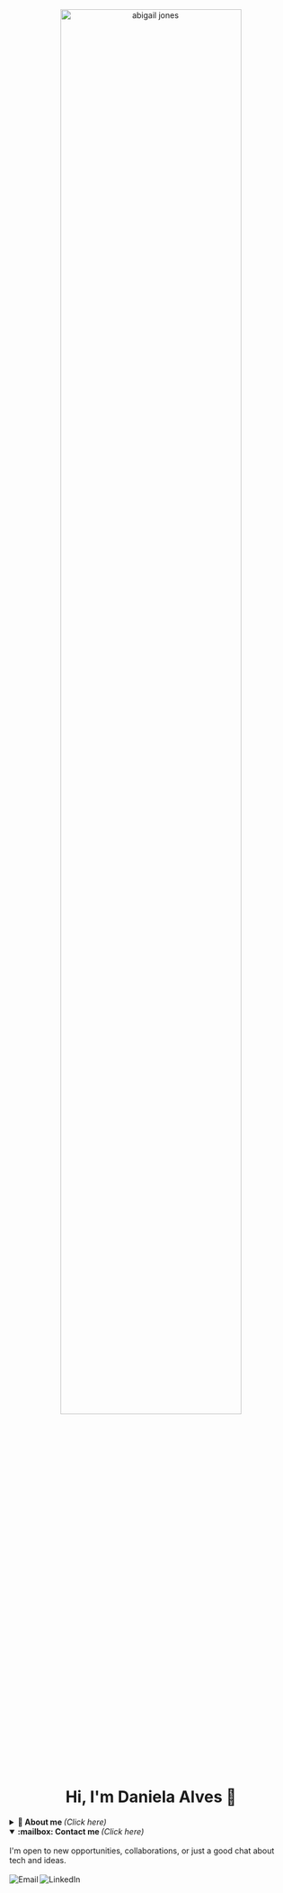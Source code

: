 <div style="text-align: center;">
  <img src="https://i.imgur.com/lOOmzYD.gif" alt="abigail jones" style="width: 80%;" /><br>
  <h1>Hi, I'm Daniela Alves 👋</h1>
</div>


<details>
  <summary> <b> 🤔 About me </b> <i>(Click here)</i> </summary>
  <br>
  <ul>
    <li>🌍 I’m Daniela Alves, 18 years old, from Brazil. Focused on becoming a full-stack web developer.</li>
    <li>💻I study Web Development for iOS and love crafting modern, responsive interfaces with HTML, CSS, and JavaScript.</li>
    <li>🎓 I'm also a student of Systems Analysis and Development at FAM — with skills in C and C++.</li>
    <li>🧠 Passionate about AI — currently taking IBM’s “AI Foundations” and Capstone program through SkillsBuild.</li>
    <li>🚀 Graduated from PROA (May 2025), where I boosted both my tech and soft skills.</li>
    <li>🎮 Fun Fact: I’ve loved games since I was a kid — they sparked my curiosity in tech and still inspire me to build creative digital experiences.</li>
  </ul>
</details>

<details open="true">
  <summary> <b> :mailbox: Contact me </b> <i>(Click here)</i> </summary>
  <br>
  I'm open to new opportunities, collaborations, or just a good chat about tech and ideas.<br><br>

  <a href="mailto:1999dani.alves@gmail.com">
    <img align="left" alt="Email" src="https://img.shields.io/badge/Email-D14836?style=for-the-badge&logo=gmail&logoColor=white" />
  </a>

  <a href="https://www.linkedin.com/in/daniela-alves-a83467334/">
    <img align="left" alt="LinkedIn" src="https://img.shields.io/badge/LinkedIn-0077B5?style=for-the-badge&logo=linkedin&logoColor=white" />
  </a>
</details>
